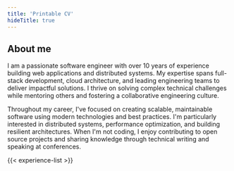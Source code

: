 ```yaml
---
title: 'Printable CV'
hideTitle: true
---
```


## About me

I am a passionate software engineer with over 10 years of experience building web applications and distributed systems. My expertise spans full-stack development, cloud architecture, and leading engineering teams to deliver impactful solutions. I thrive on solving complex technical challenges while mentoring others and fostering a collaborative engineering culture.

Throughout my career, I've focused on creating scalable, maintainable software using modern technologies and best practices. I'm particularly interested in distributed systems, performance optimization, and building resilient architectures. When I'm not coding, I enjoy contributing to open source projects and sharing knowledge through technical writing and speaking at conferences.


{{< experience-list >}}